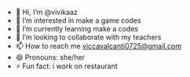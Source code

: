 - 👋 Hi, I’m @vivikaaz
- 👀 I’m interested in make a game codes
- 🌱 I’m currently learning make a codes
- 💞️ I’m looking to collaborate with my teachers
- 📫 How to reach me viccavalcanti0725@gmail.com
- 😄 Pronouns: she/her
- ⚡ Fun fact: i work on restaurant

<!---
vivikaaz/vivikaaz is a ✨ special ✨ repository because its `README.md` (this file) appears on your GitHub profile.
You can click the Preview link to take a look at your changes.
--->
